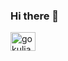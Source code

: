 ### Hi there 👋


<a href="https://www.linkedin.com/in/gokulgr7/" target="blank"><img align = center src="https://cdn.jsdelivr.net/npm/simple-icons@3.0.1/icons/linkedin.svg" alt ="gokuljayanth" height="30" width="40">
</a>
